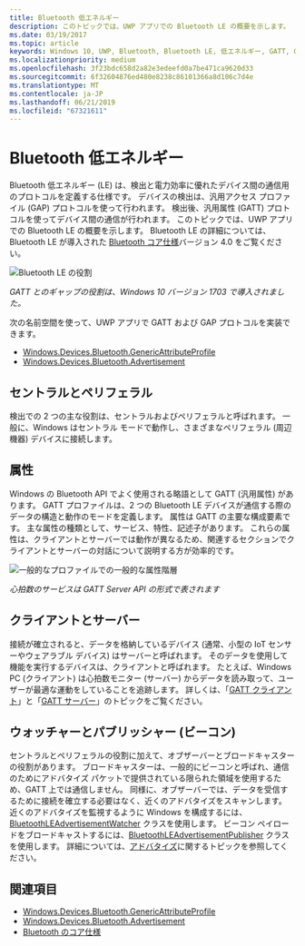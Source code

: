 ```yaml
---
title: Bluetooth 低エネルギー
description: このトピックでは、UWP アプリでの Bluetooth LE の概要を示します。
ms.date: 03/19/2017
ms.topic: article
keywords: Windows 10, UWP, Bluetooth, Bluetooth LE, 低エネルギー, GATT, GAP, セントラル, ペリフェラル, クライアント, サーバー, ウォッチャー, パブリッシャー
ms.localizationpriority: medium
ms.openlocfilehash: 3f23bdc658d2a82e3edeefd0a7be471ca9620d33
ms.sourcegitcommit: 6f32604876ed480e8238c86101366a8d106c7d4e
ms.translationtype: MT
ms.contentlocale: ja-JP
ms.lasthandoff: 06/21/2019
ms.locfileid: "67321611"
---
```

# <a name="bluetooth-low-energy"></a>Bluetooth 低エネルギー
Bluetooth 低エネルギー (LE) は、検出と電力効率に優れたデバイス間の通信用のプロトコルを定義する仕様です。 デバイスの検出は、汎用アクセス プロファイル (GAP) プロトコルを使って行われます。 検出後、汎用属性 (GATT) プロトコルを使ってデバイス間の通信が行われます。 このトピックでは、UWP アプリでの Bluetooth LE の概要を示します。 Bluetooth LE の詳細については、Bluetooth LE が導入された [Bluetooth コア仕様](https://www.bluetooth.com/specifications/bluetooth-core-specification/)バージョン 4.0 をご覧ください。 

![Bluetooth LE の役割](images/gatt-roles.png)

*GATT とのギャップの役割は、Windows 10 バージョン 1703 で導入されました。*

次の名前空間を使って、UWP アプリで GATT および GAP プロトコルを実装できます。
- [Windows.Devices.Bluetooth.GenericAttributeProfile](https://docs.microsoft.com/en-us/uwp/api/windows.devices.bluetooth.genericattributeprofile)
- [Windows.Devices.Bluetooth.Advertisement](https://docs.microsoft.com/en-us/uwp/api/windows.devices.bluetooth.genericattributeprofile)

## <a name="central-and-peripheral"></a>セントラルとペリフェラル
検出での 2 つの主な役割は、セントラルおよびペリフェラルと呼ばれます。 一般に、Windows はセントラル モードで動作し、さまざまなペリフェラル (周辺機器) デバイスに接続します。 

## <a name="attributes"></a>属性
Windows の Bluetooth API でよく使用される略語として GATT (汎用属性) があります。 GATT プロファイルは、2 つの Bluetooth LE デバイスが通信する際のデータの構造と動作のモードを定義します。 属性は GATT の主要な構成要素です。 主な属性の種類として、サービス、特性、記述子があります。 これらの属性は、クライアントとサーバーでは動作が異なるため、関連するセクションでクライアントとサーバーの対話について説明する方が効率的です。 

![一般的なプロファイルでの一般的な属性階層](images/gatt-service.png)

*心拍数のサービスは GATT Server API の形式で表されます*

## <a name="client-and-server"></a>クライアントとサーバー
接続が確立されると、データを格納しているデバイス (通常、小型の IoT センサーやウェアラブル デバイス) はサーバーと呼ばれます。 そのデータを使用して機能を実行するデバイスは、クライアントと呼ばれます。 たとえば、Windows PC (クライアント) は心拍数モニター (サーバー) からデータを読み取って、ユーザーが最適な運動をしていることを追跡します。 詳しくは、「[GATT クライアント](gatt-client.md)」と「[GATT サーバー](gatt-server.md)」のトピックをご覧ください。

## <a name="watchers-and-publishers-beacons"></a>ウォッチャーとパブリッシャー (ビーコン)
セントラルとペリフェラルの役割に加えて、オブザーバーとブロードキャスターの役割があります。 ブロードキャスターは、一般的にビーコンと呼ばれ、通信のためにアドバタイズ パケットで提供されている限られた領域を使用するため、GATT 上では通信しません。 同様に、オブザーバーでは、データを受信するために接続を確立する必要はなく、近くのアドバタイズをスキャンします。 近くのアドバタイズを監視するように Windows を構成するには、[BluetoothLEAdvertisementWatcher](https://docs.microsoft.com/en-us/uwp/api/windows.devices.bluetooth.advertisement.bluetoothleadvertisementwatcher) クラスを使用します。 ビーコン ペイロードをブロードキャストするには、[BluetoothLEAdvertisementPublisher](https://docs.microsoft.com/en-us/uwp/api/windows.devices.bluetooth.advertisement.bluetoothleadvertisementpublisher) クラスを使用します。 詳細については、[アドバタイズ](ble-beacon.md)に関するトピックを参照してください。

## <a name="see-also"></a>関連項目
- [Windows.Devices.Bluetooth.GenericAttributeProfile](https://docs.microsoft.com/en-us/uwp/api/windows.devices.bluetooth.genericattributeprofile)
- [Windows.Devices.Bluetooth.Advertisement](https://docs.microsoft.com/en-us/uwp/api/windows.devices.bluetooth.genericattributeprofile)
- [Bluetooth のコア仕様](https://www.bluetooth.com/specifications/bluetooth-core-specification/)